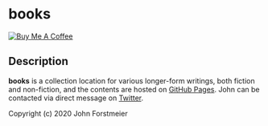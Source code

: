 # books

<a href="https://www.buymeacoffee.com/forstmeier" target="_blank"><img src="https://www.buymeacoffee.com/assets/img/custom_images/orange_img.png" alt="Buy Me A Coffee" style="height: auto !important;width: auto !important;" ></a>

## Description

**books** is a collection location for various longer-form writings, both fiction and non-fiction, and the contents are hosted on [GitHub Pages](https://pages.github.com/). John can be contacted via direct message on [Twitter](https://twitter.com/forstmeier).

Copyright (c) 2020 John Forstmeier  
